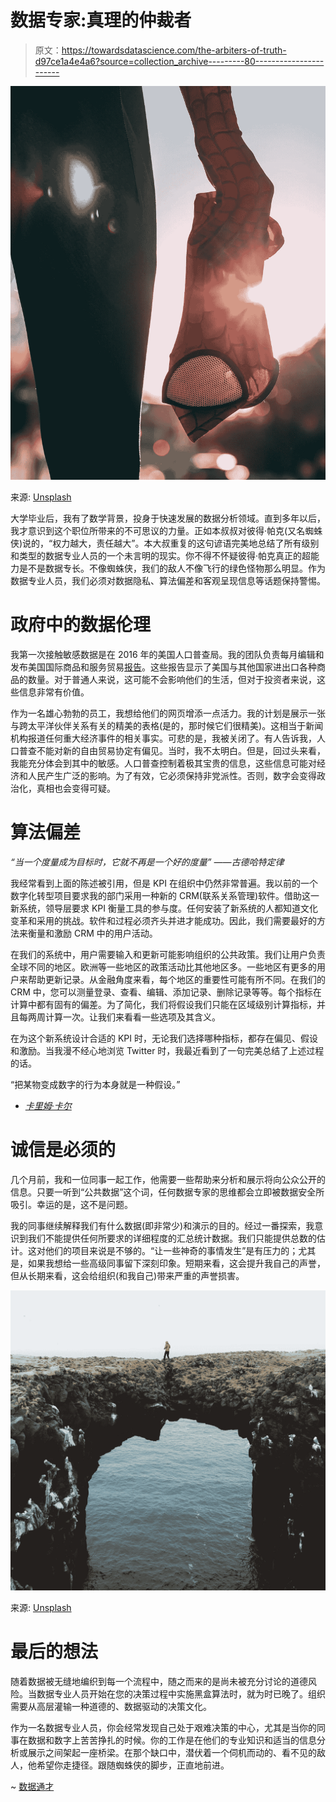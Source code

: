 # 数据专家:真理的仲裁者

> 原文：<https://towardsdatascience.com/the-arbiters-of-truth-d97ce1a4e4a6?source=collection_archive---------80----------------------->

![](img/00a304a84f2192af2d9ae2b4063c1ca6.png)

来源: [Unsplash](https://unsplash.com/@joeynicotra)

大学毕业后，我有了数学背景，投身于快速发展的数据分析领域。直到多年以后，我才意识到这个职位所带来的不可思议的力量。正如本叔叔对彼得·帕克(又名蜘蛛侠)说的，“权力越大，责任越大”。本大叔重复的这句谚语完美地总结了所有级别和类型的数据专业人员的一个未言明的现实。你不得不怀疑彼得·帕克真正的超能力是不是数据专长。不像蜘蛛侠，我们的敌人不像飞行的绿色怪物那么明显。作为数据专业人员，我们必须对数据隐私、算法偏差和客观呈现信息等话题保持警惕。

# 政府中的数据伦理

我第一次接触敏感数据是在 2016 年的美国人口普查局。我的团队负责每月编辑和发布美国国际商品和服务贸易[报告](https://www.census.gov/foreign-trade/data/index.html)。这些报告显示了美国与其他国家进出口各种商品的数量。对于普通人来说，这可能不会影响他们的生活，但对于投资者来说，这些信息非常有价值。

作为一名雄心勃勃的员工，我想给他们的网页增添一点活力。我的计划是展示一张与跨太平洋伙伴关系有关的精美的表格(是的，那时候它们很精美)。这相当于新闻机构报道任何重大经济事件的相关事实。可悲的是，我被关闭了。有人告诉我，人口普查不能对新的自由贸易协定有偏见。当时，我不太明白。但是，回过头来看，我能充分体会到其中的敏感。人口普查控制着极其宝贵的信息，这些信息可能对经济和人民产生广泛的影响。为了有效，它必须保持非党派性。否则，数字会变得政治化，真相也会变得可疑。

# 算法偏差

*“当一个度量成为目标时，它就不再是一个好的度量”
——古德哈特定律*

我经常看到上面的陈述被引用，但是 KPI 在组织中仍然非常普遍。我以前的一个数字化转型项目要求我的部门采用一种新的 CRM(联系关系管理)软件。借助这一新系统，领导层要求 KPI 衡量工具的参与度。任何安装了新系统的人都知道文化变革和采用的挑战。软件和过程必须齐头并进才能成功。因此，我们需要最好的方法来衡量和激励 CRM 中的用户活动。

在我们的系统中，用户需要输入和更新可能影响组织的公共政策。我们让用户负责全球不同的地区。欧洲等一些地区的政策活动比其他地区多。一些地区有更多的用户来帮助更新记录。从金融角度来看，每个地区的重要性可能有所不同。在我们的 CRM 中，您可以测量登录、查看、编辑、添加记录、删除记录等等。每个指标在计算中都有固有的偏差。为了简化，我们将假设我们只能在区域级别计算指标，并且每两周计算一次。让我们来看看一些选项及其含义。

在为这个新系统设计合适的 KPI 时，无论我们选择哪种指标，都存在偏见、假设和激励。当我漫不经心地浏览 Twitter 时，我最近看到了一句完美总结了上述过程的话。

“把某物变成数字的行为本身就是一种假设。”
- [*卡里姆·卡尔*](https://twitter.com/kareem_carr?s=03)

# 诚信是必须的

几个月前，我和一位同事一起工作，他需要一些帮助来分析和展示将向公众公开的信息。只要一听到“公共数据”这个词，任何数据专家的思维都会立即被数据安全所吸引。幸运的是，这不是问题。

我的同事继续解释我们有什么数据(即非常少)和演示的目的。经过一番探索，我意识到我们不能提供任何所要求的详细程度的汇总统计数据。我们只能提供总数的估计。这对他们的项目来说是不够的。“让一些神奇的事情发生”是有压力的；尤其是，如果我想给一些高级同事留下深刻印象。短期来看，这会提升我自己的声誉，但从长期来看，这会给组织(和我自己)带来严重的声誉损害。

![](img/b746d2744acdd031a111becc0c1e8f44.png)

来源: [Unsplash](https://unsplash.com/photos/roFUsopk65U)

# 最后的想法

随着数据被无缝地编织到每一个流程中，随之而来的是尚未被充分讨论的道德风险。当数据专业人员开始在您的决策过程中实施黑盒算法时，就为时已晚了。组织需要从高层灌输一种道德的、数据驱动的决策文化。

作为一名数据专业人员，你会经常发现自己处于艰难决策的中心，尤其是当你的同事在数据和数字上苦苦挣扎的时候。你的工作是在他们的专业知识和适当的信息分析或展示之间架起一座桥梁。在那个缺口中，潜伏着一个伺机而动的、看不见的敌人，他希望你走捷径。跟随蜘蛛侠的脚步，正直地前进。

~ [数据通才](http://thedatageneralist.com/)